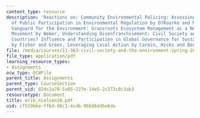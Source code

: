 ```yaml
---
content_type: resource
description: 'Reactions on: Community Environmental Policing: Assessing New Strategies
  of Public Participation in Environmental Regulation by O?Rourke and Macey, A New
  Vanguard for the Environment: Grassroots Ecosystem Management as a New Environmental
  Movement by Weber, Understanding Disenfranchisement: Civil Society and Developing
  Countries? Influence and Participation in Global Governance for Sustainable Development
  by Fisher and Green, Leveraging Local Action by Carmin, Hicks and Beckmann.'
file: /media/courses/11-363-civil-society-and-the-environment-spring-2005/cf519bbeff6d98c14cdb966d6dd6e6da_erik_nielsen10.pdf
file_type: application/pdf
learning_resource_types:
- Assignments
ocw_type: OCWFile
parent_title: Assignments
parent_type: CourseSection
parent_uid: 824c2a70-5a05-227e-14e5-2c372c0c3ab3
resourcetype: Document
title: erik_nielsen10.pdf
uid: cf519bbe-ff6d-98c1-4cdb-966d6dd6e6da
---
```

